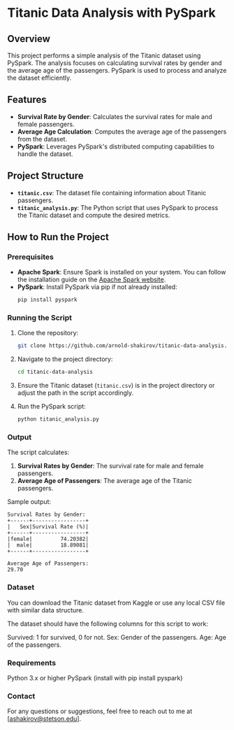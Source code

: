 # Titanic Data Analysis with PySpark

## Overview
This project performs a simple analysis of the Titanic dataset using PySpark. The analysis focuses on calculating survival rates by gender and the average age of the passengers. PySpark is used to process and analyze the dataset efficiently.

## Features
- **Survival Rate by Gender**: Calculates the survival rates for male and female passengers.
- **Average Age Calculation**: Computes the average age of the passengers from the dataset.
- **PySpark**: Leverages PySpark's distributed computing capabilities to handle the dataset.

## Project Structure
- **`titanic.csv`**: The dataset file containing information about Titanic passengers.
- **`titanic_analysis.py`**: The Python script that uses PySpark to process the Titanic dataset and compute the desired metrics.

## How to Run the Project

### Prerequisites
- **Apache Spark**: Ensure Spark is installed on your system. You can follow the installation guide on the [Apache Spark website](https://spark.apache.org/downloads.html).
- **PySpark**: Install PySpark via pip if not already installed:
    ```bash
    pip install pyspark
    ```

### Running the Script

1. Clone the repository:
    ```bash
    git clone https://github.com/arnold-shakirov/titanic-data-analysis.git
    ```

2. Navigate to the project directory:
    ```bash
    cd titanic-data-analysis
    ```

3. Ensure the Titanic dataset (`titanic.csv`) is in the project directory or adjust the path in the script accordingly.

4. Run the PySpark script:
    ```bash
    python titanic_analysis.py
    ```

### Output
The script calculates:
1. **Survival Rates by Gender**: The survival rate for male and female passengers.
2. **Average Age of Passengers**: The average age of the Titanic passengers.

Sample output:
```text
Survival Rates by Gender:
+------+-----------------+
|   Sex|Survival Rate (%)|
+------+-----------------+
|female|         74.20382|
|  male|         18.89081|
+------+-----------------+

Average Age of Passengers:
29.70
```
### Dataset
You can download the Titanic dataset from Kaggle or use any local CSV file with similar data structure.

The dataset should have the following columns for this script to work:

Survived: 1 for survived, 0 for not.
Sex: Gender of the passengers.
Age: Age of the passengers.

### Requirements
Python 3.x or higher
PySpark (install with pip install pyspark)

### Contact
For any questions or suggestions, feel free to reach out to me at [ashakirov@stetson.edu].
